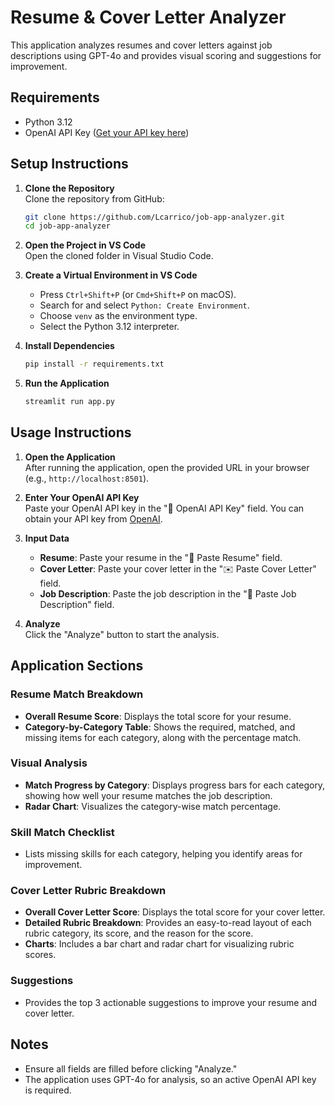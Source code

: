 # Resume & Cover Letter Analyzer

This application analyzes resumes and cover letters against job descriptions using GPT-4o and provides visual scoring and suggestions for improvement.

## Requirements

- Python 3.12
- OpenAI API Key ([Get your API key here](https://platform.openai.com/signup/))

## Setup Instructions

1. **Clone the Repository**  
   Clone the repository from GitHub:
   ```bash
   git clone https://github.com/Lcarrico/job-app-analyzer.git
   cd job-app-analyzer
   ```

2. **Open the Project in VS Code**  
   Open the cloned folder in Visual Studio Code.

3. **Create a Virtual Environment in VS Code**  
   - Press `Ctrl+Shift+P` (or `Cmd+Shift+P` on macOS).
   - Search for and select `Python: Create Environment`.
   - Choose `venv` as the environment type.
   - Select the Python 3.12 interpreter.

4. **Install Dependencies**
   ```bash
   pip install -r requirements.txt
   ```

5. **Run the Application**
   ```bash
   streamlit run app.py
   ```

## Usage Instructions

1. **Open the Application**  
   After running the application, open the provided URL in your browser (e.g., `http://localhost:8501`).

2. **Enter Your OpenAI API Key**  
   Paste your OpenAI API key in the "🔑 OpenAI API Key" field. You can obtain your API key from [OpenAI](https://platform.openai.com/signup/).

3. **Input Data**  
   - **Resume**: Paste your resume in the "📄 Paste Resume" field.
   - **Cover Letter**: Paste your cover letter in the "✉️ Paste Cover Letter" field.
   - **Job Description**: Paste the job description in the "💼 Paste Job Description" field.

4. **Analyze**  
   Click the "Analyze" button to start the analysis.

## Application Sections

### Resume Match Breakdown
- **Overall Resume Score**: Displays the total score for your resume.
- **Category-by-Category Table**: Shows the required, matched, and missing items for each category, along with the percentage match.

### Visual Analysis
- **Match Progress by Category**: Displays progress bars for each category, showing how well your resume matches the job description.
- **Radar Chart**: Visualizes the category-wise match percentage.

### Skill Match Checklist
- Lists missing skills for each category, helping you identify areas for improvement.

### Cover Letter Rubric Breakdown
- **Overall Cover Letter Score**: Displays the total score for your cover letter.
- **Detailed Rubric Breakdown**: Provides an easy-to-read layout of each rubric category, its score, and the reason for the score.
- **Charts**: Includes a bar chart and radar chart for visualizing rubric scores.

### Suggestions
- Provides the top 3 actionable suggestions to improve your resume and cover letter.

## Notes
- Ensure all fields are filled before clicking "Analyze."
- The application uses GPT-4o for analysis, so an active OpenAI API key is required.